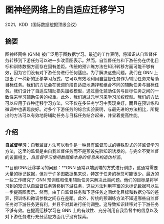 # 图神经网络上的自适应迁移学习

2021，KDD（国际数据挖掘顶级会议）

## 摘要

图神经网络 (GNN) 被广泛用于图数据学习。最近的工作表明，将知识从自监督任务转移到下游任务可以进一步改善图表示。然而，自监督任务和下游任务在优化目标和训练数据方面存在固有差距。传统的预训练方法在知识转移方面可能不够有效，因为它们没有对下游任务进行任何适应。为了解决这些问题，我们在 GNN 上提出了一种新的迁移学习范式，它可以有效地利用自监督任务作为辅助任务来帮助目标任务。我们的方法会在微调阶段自适应地选择和组合不同的辅助任务与目标任务。我们设计了自适应辅助损失加权模型，通过量化辅助任务与目标任务之间的一致性来学习辅助任务的权重。此外，我们通过元学习来学习加权模型。我们的方法可以应用于各种迁移学习方法，它不仅在多任务学习中表现良好，而且在预训练和微调中也表现良好。对多个下游任务的综合实验表明，与最先进的方法相比，所提出的方法可以有效地将辅助任务与目标任务结合起来，并显着提高性能。

## 介绍

**自监督学习**：自我监督方法可以看作是一种具有监督形式的特殊形式的非监督学习方法，这里的监督是由自我监督任务而不是预设先验知识诱发的。与完全不受监督的设置相比，*自监督学习使用数据集本身的信息来构造伪标签*。

**目前GNN迁移学习的问题：**GNN 通常以端到端的方式进行训练，这通常需要大量的标记数据，但对于许多图数据集来说，特定于任务的标签可能很少。最近的一些工作研究了 GNN 预训练和使用辅助任务来解决此类问题。他们的目标是将学习到的知识从自监督任务转移到下游任务，这些方法利用丰富的未标记数据可以进一步提高图表示。然而，由于自监督任务和下游任务之间优化目标和数据分布的差异，预训练和微调参数之间存在差距。此外，传统的预训练方法不知道哪些自监督任务对下游任务更有利，并且不对其进行任何调整。这导致知识转移对于下游任务不够有效。在提高迁移学习在 GNN 上的有效性、充分利用自我监督中的信息以及对下游任务进行充分适应方面几乎没有探索。




